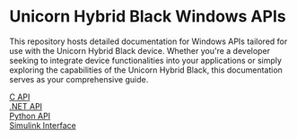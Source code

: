 # Unicorn Hybrid Black Windows APIs

This repository hosts detailed documentation for Windows APIs tailored for use with the Unicorn Hybrid Black device. Whether you're a developer seeking to integrate device functionalities into your applications or simply exploring the capabilities of the Unicorn Hybrid Black, this documentation serves as your comprehensive guide.

[C API](c-api/unicorn-c-api.md)<br/>
[.NET API](dotnet-api/unicorn-dotnet-api.md)<br/>
[Python API](python-api/unicorn-python-api.md)<br/>
[Simulink Interface](simulink-interface/unicorn-simulink-interface.md)<br/>